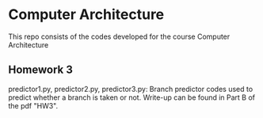 # Computer Architecture
This repo consists of the codes developed for the course Computer Architecture

## Homework 3
predictor1.py, predictor2.py, predictor3.py:
Branch predictor codes used to predict whether a branch is taken or not. Write-up can be found in Part B of the pdf "HW3".
